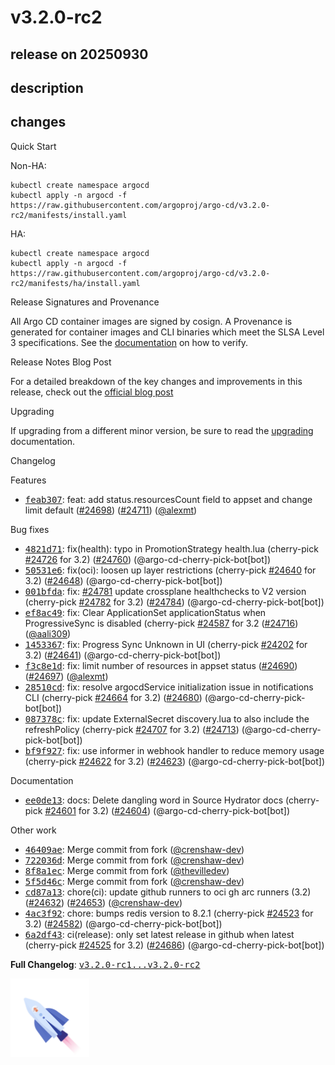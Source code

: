 # v3.2.0-rc2

## release on 20250930
## description
## changes
Quick Start

Non-HA:

    kubectl create namespace argocd
    kubectl apply -n argocd -f https://raw.githubusercontent.com/argoproj/argo-cd/v3.2.0-rc2/manifests/install.yaml

HA:

    kubectl create namespace argocd
    kubectl apply -n argocd -f https://raw.githubusercontent.com/argoproj/argo-cd/v3.2.0-rc2/manifests/ha/install.yaml

Release Signatures and Provenance

All Argo CD container images are signed by cosign. A Provenance is generated for container images and CLI binaries which meet the SLSA Level 3 specifications. See the <a href="https://argo-cd.readthedocs.io/en/stable/operator-manual/signed-release-assets" rel="nofollow">documentation</a> on how to verify.

Release Notes Blog Post

For a detailed breakdown of the key changes and improvements in this release, check out the <a href="https://blog.argoproj.io/argo-cd-v3-0-release-candidate-a0b933f4e58f" rel="nofollow">official blog post</a>

Upgrading

If upgrading from a different minor version, be sure to read the <a href="https://argo-cd.readthedocs.io/en/stable/operator-manual/upgrading/overview/" rel="nofollow">upgrading</a> documentation.

Changelog

Features

* <a class="commit-link" data-hovercard-type="commit" data-hovercard-url="https://github.com/argoproj/argo-cd/commit/feab307df3c74fde25e056c646c4dae42fdbd900/hovercard" href="https://github.com/argoproj/argo-cd/commit/feab307df3c74fde25e056c646c4dae42fdbd900"><tt>feab307</tt></a>: feat: add status.resourcesCount field to appset and change limit default (<a class="issue-link js-issue-link" data-error-text="Failed to load title" data-id="3442870929" data-permission-text="Title is private" data-url="https://github.com/argoproj/argo-cd/issues/24698" data-hovercard-type="pull_request" data-hovercard-url="/argoproj/argo-cd/pull/24698/hovercard" href="https://github.com/argoproj/argo-cd/pull/24698">#24698</a>) (<a class="issue-link js-issue-link" data-error-text="Failed to load title" data-id="3446017617" data-permission-text="Title is private" data-url="https://github.com/argoproj/argo-cd/issues/24711" data-hovercard-type="pull_request" data-hovercard-url="/argoproj/argo-cd/pull/24711/hovercard" href="https://github.com/argoproj/argo-cd/pull/24711">#24711</a>) (<a class="user-mention notranslate" data-hovercard-type="user" data-hovercard-url="/users/alexmt/hovercard" data-octo-click="hovercard-link-click" data-octo-dimensions="link_type:self" href="https://github.com/alexmt">@alexmt</a>)

Bug fixes

* <a class="commit-link" data-hovercard-type="commit" data-hovercard-url="https://github.com/argoproj/argo-cd/commit/4821d71e3d4634cbeac1d1b4ed26184a55947b75/hovercard" href="https://github.com/argoproj/argo-cd/commit/4821d71e3d4634cbeac1d1b4ed26184a55947b75"><tt>4821d71</tt></a>: fix(health): typo in PromotionStrategy health.lua (cherry-pick <a class="issue-link js-issue-link" data-error-text="Failed to load title" data-id="3449719671" data-permission-text="Title is private" data-url="https://github.com/argoproj/argo-cd/issues/24726" data-hovercard-type="pull_request" data-hovercard-url="/argoproj/argo-cd/pull/24726/hovercard" href="https://github.com/argoproj/argo-cd/pull/24726">#24726</a> for 3.2) (<a class="issue-link js-issue-link" data-error-text="Failed to load title" data-id="3460350799" data-permission-text="Title is private" data-url="https://github.com/argoproj/argo-cd/issues/24760" data-hovercard-type="pull_request" data-hovercard-url="/argoproj/argo-cd/pull/24760/hovercard" href="https://github.com/argoproj/argo-cd/pull/24760">#24760</a>) (@argo-cd-cherry-pick-bot[bot])
* <a class="commit-link" data-hovercard-type="commit" data-hovercard-url="https://github.com/argoproj/argo-cd/commit/50531e6ab36905de18fca3c65f3bc84d6a55808b/hovercard" href="https://github.com/argoproj/argo-cd/commit/50531e6ab36905de18fca3c65f3bc84d6a55808b"><tt>50531e6</tt></a>: fix(oci): loosen up layer restrictions (cherry-pick <a class="issue-link js-issue-link" data-error-text="Failed to load title" data-id="3430270913" data-permission-text="Title is private" data-url="https://github.com/argoproj/argo-cd/issues/24640" data-hovercard-type="pull_request" data-hovercard-url="/argoproj/argo-cd/pull/24640/hovercard" href="https://github.com/argoproj/argo-cd/pull/24640">#24640</a> for 3.2) (<a class="issue-link js-issue-link" data-error-text="Failed to load title" data-id="3430868739" data-permission-text="Title is private" data-url="https://github.com/argoproj/argo-cd/issues/24648" data-hovercard-type="pull_request" data-hovercard-url="/argoproj/argo-cd/pull/24648/hovercard" href="https://github.com/argoproj/argo-cd/pull/24648">#24648</a>) (@argo-cd-cherry-pick-bot[bot])
* <a class="commit-link" data-hovercard-type="commit" data-hovercard-url="https://github.com/argoproj/argo-cd/commit/001bfda068395d917e9e172d95822531af0a3783/hovercard" href="https://github.com/argoproj/argo-cd/commit/001bfda068395d917e9e172d95822531af0a3783"><tt>001bfda</tt></a>: fix: <a class="issue-link js-issue-link" data-error-text="Failed to load title" data-id="3465841994" data-permission-text="Title is private" data-url="https://github.com/argoproj/argo-cd/issues/24781" data-hovercard-type="issue" data-hovercard-url="/argoproj/argo-cd/issues/24781/hovercard" href="https://github.com/argoproj/argo-cd/issues/24781">#24781</a> update crossplane healthchecks to V2 version (cherry-pick <a class="issue-link js-issue-link" data-error-text="Failed to load title" data-id="3465867325" data-permission-text="Title is private" data-url="https://github.com/argoproj/argo-cd/issues/24782" data-hovercard-type="pull_request" data-hovercard-url="/argoproj/argo-cd/pull/24782/hovercard" href="https://github.com/argoproj/argo-cd/pull/24782">#24782</a> for 3.2) (<a class="issue-link js-issue-link" data-error-text="Failed to load title" data-id="3466888158" data-permission-text="Title is private" data-url="https://github.com/argoproj/argo-cd/issues/24784" data-hovercard-type="pull_request" data-hovercard-url="/argoproj/argo-cd/pull/24784/hovercard" href="https://github.com/argoproj/argo-cd/pull/24784">#24784</a>) (@argo-cd-cherry-pick-bot[bot])
* <a class="commit-link" data-hovercard-type="commit" data-hovercard-url="https://github.com/argoproj/argo-cd/commit/ef8ac49807185be5c91b09ad031aba9daed676ce/hovercard" href="https://github.com/argoproj/argo-cd/commit/ef8ac49807185be5c91b09ad031aba9daed676ce"><tt>ef8ac49</tt></a>: fix: Clear ApplicationSet applicationStatus when ProgressiveSync is disabled (cherry-pick <a class="issue-link js-issue-link" data-error-text="Failed to load title" data-id="3423599139" data-permission-text="Title is private" data-url="https://github.com/argoproj/argo-cd/issues/24587" data-hovercard-type="pull_request" data-hovercard-url="/argoproj/argo-cd/pull/24587/hovercard" href="https://github.com/argoproj/argo-cd/pull/24587">#24587</a> for 3.2 (<a class="issue-link js-issue-link" data-error-text="Failed to load title" data-id="3446884186" data-permission-text="Title is private" data-url="https://github.com/argoproj/argo-cd/issues/24716" data-hovercard-type="pull_request" data-hovercard-url="/argoproj/argo-cd/pull/24716/hovercard" href="https://github.com/argoproj/argo-cd/pull/24716">#24716</a>) (<a class="user-mention notranslate" data-hovercard-type="user" data-hovercard-url="/users/aali309/hovercard" data-octo-click="hovercard-link-click" data-octo-dimensions="link_type:self" href="https://github.com/aali309">@aali309</a>)
* <a class="commit-link" data-hovercard-type="commit" data-hovercard-url="https://github.com/argoproj/argo-cd/commit/1453367645ff2c28d2a3f2ab89be370db4f6fb8f/hovercard" href="https://github.com/argoproj/argo-cd/commit/1453367645ff2c28d2a3f2ab89be370db4f6fb8f"><tt>1453367</tt></a>: fix: Progress Sync Unknown in UI (cherry-pick <a class="issue-link js-issue-link" data-error-text="Failed to load title" data-id="3335740631" data-permission-text="Title is private" data-url="https://github.com/argoproj/argo-cd/issues/24202" data-hovercard-type="pull_request" data-hovercard-url="/argoproj/argo-cd/pull/24202/hovercard" href="https://github.com/argoproj/argo-cd/pull/24202">#24202</a> for 3.2) (<a class="issue-link js-issue-link" data-error-text="Failed to load title" data-id="3430433750" data-permission-text="Title is private" data-url="https://github.com/argoproj/argo-cd/issues/24641" data-hovercard-type="pull_request" data-hovercard-url="/argoproj/argo-cd/pull/24641/hovercard" href="https://github.com/argoproj/argo-cd/pull/24641">#24641</a>) (@argo-cd-cherry-pick-bot[bot])
* <a class="commit-link" data-hovercard-type="commit" data-hovercard-url="https://github.com/argoproj/argo-cd/commit/f3c8e1d5e36c38761a7c2b099f50dbe1b3838d45/hovercard" href="https://github.com/argoproj/argo-cd/commit/f3c8e1d5e36c38761a7c2b099f50dbe1b3838d45"><tt>f3c8e1d</tt></a>: fix: limit number of resources in appset status (<a class="issue-link js-issue-link" data-error-text="Failed to load title" data-id="3441685615" data-permission-text="Title is private" data-url="https://github.com/argoproj/argo-cd/issues/24690" data-hovercard-type="pull_request" data-hovercard-url="/argoproj/argo-cd/pull/24690/hovercard" href="https://github.com/argoproj/argo-cd/pull/24690">#24690</a>) (<a class="issue-link js-issue-link" data-error-text="Failed to load title" data-id="3442834282" data-permission-text="Title is private" data-url="https://github.com/argoproj/argo-cd/issues/24697" data-hovercard-type="pull_request" data-hovercard-url="/argoproj/argo-cd/pull/24697/hovercard" href="https://github.com/argoproj/argo-cd/pull/24697">#24697</a>) (<a class="user-mention notranslate" data-hovercard-type="user" data-hovercard-url="/users/alexmt/hovercard" data-octo-click="hovercard-link-click" data-octo-dimensions="link_type:self" href="https://github.com/alexmt">@alexmt</a>)
* <a class="commit-link" data-hovercard-type="commit" data-hovercard-url="https://github.com/argoproj/argo-cd/commit/28510cdda692c067309d4753d4d16b4107599547/hovercard" href="https://github.com/argoproj/argo-cd/commit/28510cdda692c067309d4753d4d16b4107599547"><tt>28510cd</tt></a>: fix: resolve argocdService initialization issue in notifications CLI (cherry-pick <a class="issue-link js-issue-link" data-error-text="Failed to load title" data-id="3434665159" data-permission-text="Title is private" data-url="https://github.com/argoproj/argo-cd/issues/24664" data-hovercard-type="pull_request" data-hovercard-url="/argoproj/argo-cd/pull/24664/hovercard" href="https://github.com/argoproj/argo-cd/pull/24664">#24664</a> for 3.2) (<a class="issue-link js-issue-link" data-error-text="Failed to load title" data-id="3440732399" data-permission-text="Title is private" data-url="https://github.com/argoproj/argo-cd/issues/24680" data-hovercard-type="pull_request" data-hovercard-url="/argoproj/argo-cd/pull/24680/hovercard" href="https://github.com/argoproj/argo-cd/pull/24680">#24680</a>) (@argo-cd-cherry-pick-bot[bot])
* <a class="commit-link" data-hovercard-type="commit" data-hovercard-url="https://github.com/argoproj/argo-cd/commit/087378c6696000fc63074747cbd19650dd81ad7b/hovercard" href="https://github.com/argoproj/argo-cd/commit/087378c6696000fc63074747cbd19650dd81ad7b"><tt>087378c</tt></a>: fix: update ExternalSecret discovery.lua to also include the refreshPolicy (cherry-pick <a class="issue-link js-issue-link" data-error-text="Failed to load title" data-id="3444442523" data-permission-text="Title is private" data-url="https://github.com/argoproj/argo-cd/issues/24707" data-hovercard-type="pull_request" data-hovercard-url="/argoproj/argo-cd/pull/24707/hovercard" href="https://github.com/argoproj/argo-cd/pull/24707">#24707</a> for 3.2) (<a class="issue-link js-issue-link" data-error-text="Failed to load title" data-id="3446106442" data-permission-text="Title is private" data-url="https://github.com/argoproj/argo-cd/issues/24713" data-hovercard-type="pull_request" data-hovercard-url="/argoproj/argo-cd/pull/24713/hovercard" href="https://github.com/argoproj/argo-cd/pull/24713">#24713</a>) (@argo-cd-cherry-pick-bot[bot])
* <a class="commit-link" data-hovercard-type="commit" data-hovercard-url="https://github.com/argoproj/argo-cd/commit/bf9f927d55bfea7f60c2df9c38fe95bf9a5dcbf9/hovercard" href="https://github.com/argoproj/argo-cd/commit/bf9f927d55bfea7f60c2df9c38fe95bf9a5dcbf9"><tt>bf9f927</tt></a>: fix: use informer in webhook handler to reduce memory usage (cherry-pick <a class="issue-link js-issue-link" data-error-text="Failed to load title" data-id="3427623119" data-permission-text="Title is private" data-url="https://github.com/argoproj/argo-cd/issues/24622" data-hovercard-type="pull_request" data-hovercard-url="/argoproj/argo-cd/pull/24622/hovercard" href="https://github.com/argoproj/argo-cd/pull/24622">#24622</a> for 3.2) (<a class="issue-link js-issue-link" data-error-text="Failed to load title" data-id="3427783393" data-permission-text="Title is private" data-url="https://github.com/argoproj/argo-cd/issues/24623" data-hovercard-type="pull_request" data-hovercard-url="/argoproj/argo-cd/pull/24623/hovercard" href="https://github.com/argoproj/argo-cd/pull/24623">#24623</a>) (@argo-cd-cherry-pick-bot[bot])

Documentation

* <a class="commit-link" data-hovercard-type="commit" data-hovercard-url="https://github.com/argoproj/argo-cd/commit/ee0de13be4c2d63652e0fe917d64f253cb556938/hovercard" href="https://github.com/argoproj/argo-cd/commit/ee0de13be4c2d63652e0fe917d64f253cb556938"><tt>ee0de13</tt></a>: docs: Delete dangling word in Source Hydrator docs (cherry-pick <a class="issue-link js-issue-link" data-error-text="Failed to load title" data-id="3426125221" data-permission-text="Title is private" data-url="https://github.com/argoproj/argo-cd/issues/24601" data-hovercard-type="pull_request" data-hovercard-url="/argoproj/argo-cd/pull/24601/hovercard" href="https://github.com/argoproj/argo-cd/pull/24601">#24601</a> for 3.2) (<a class="issue-link js-issue-link" data-error-text="Failed to load title" data-id="3426821659" data-permission-text="Title is private" data-url="https://github.com/argoproj/argo-cd/issues/24604" data-hovercard-type="pull_request" data-hovercard-url="/argoproj/argo-cd/pull/24604/hovercard" href="https://github.com/argoproj/argo-cd/pull/24604">#24604</a>) (@argo-cd-cherry-pick-bot[bot])

Other work

* <a class="commit-link" data-hovercard-type="commit" data-hovercard-url="https://github.com/argoproj/argo-cd/commit/46409ae734d8998a299736a53480ce8652c3cb72/hovercard" href="https://github.com/argoproj/argo-cd/commit/46409ae734d8998a299736a53480ce8652c3cb72"><tt>46409ae</tt></a>: Merge commit from fork (<a class="user-mention notranslate" data-hovercard-type="user" data-hovercard-url="/users/crenshaw-dev/hovercard" data-octo-click="hovercard-link-click" data-octo-dimensions="link_type:self" href="https://github.com/crenshaw-dev">@crenshaw-dev</a>)
* <a class="commit-link" data-hovercard-type="commit" data-hovercard-url="https://github.com/argoproj/argo-cd/commit/722036d447790e9535be8bc1b3df508e4ebde0b5/hovercard" href="https://github.com/argoproj/argo-cd/commit/722036d447790e9535be8bc1b3df508e4ebde0b5"><tt>722036d</tt></a>: Merge commit from fork (<a class="user-mention notranslate" data-hovercard-type="user" data-hovercard-url="/users/crenshaw-dev/hovercard" data-octo-click="hovercard-link-click" data-octo-dimensions="link_type:self" href="https://github.com/crenshaw-dev">@crenshaw-dev</a>)
* <a class="commit-link" data-hovercard-type="commit" data-hovercard-url="https://github.com/argoproj/argo-cd/commit/8f8a1ecacb4596da7170f16ea765f6b1a0f4247a/hovercard" href="https://github.com/argoproj/argo-cd/commit/8f8a1ecacb4596da7170f16ea765f6b1a0f4247a"><tt>8f8a1ec</tt></a>: Merge commit from fork (<a class="user-mention notranslate" data-hovercard-type="user" data-hovercard-url="/users/thevilledev/hovercard" data-octo-click="hovercard-link-click" data-octo-dimensions="link_type:self" href="https://github.com/thevilledev">@thevilledev</a>)
* <a class="commit-link" data-hovercard-type="commit" data-hovercard-url="https://github.com/argoproj/argo-cd/commit/5f5d46c78b131e079575000eebfce11e39237ebd/hovercard" href="https://github.com/argoproj/argo-cd/commit/5f5d46c78b131e079575000eebfce11e39237ebd"><tt>5f5d46c</tt></a>: Merge commit from fork (<a class="user-mention notranslate" data-hovercard-type="user" data-hovercard-url="/users/crenshaw-dev/hovercard" data-octo-click="hovercard-link-click" data-octo-dimensions="link_type:self" href="https://github.com/crenshaw-dev">@crenshaw-dev</a>)
* <a class="commit-link" data-hovercard-type="commit" data-hovercard-url="https://github.com/argoproj/argo-cd/commit/cd87a13a0de7d41c1742f784da921285cc718177/hovercard" href="https://github.com/argoproj/argo-cd/commit/cd87a13a0de7d41c1742f784da921285cc718177"><tt>cd87a13</tt></a>: chore(ci): update github runners to oci gh arc runners (3.2) (<a class="issue-link js-issue-link" data-error-text="Failed to load title" data-id="3429023169" data-permission-text="Title is private" data-url="https://github.com/argoproj/argo-cd/issues/24632" data-hovercard-type="pull_request" data-hovercard-url="/argoproj/argo-cd/pull/24632/hovercard" href="https://github.com/argoproj/argo-cd/pull/24632">#24632</a>) (<a class="issue-link js-issue-link" data-error-text="Failed to load title" data-id="3431576288" data-permission-text="Title is private" data-url="https://github.com/argoproj/argo-cd/issues/24653" data-hovercard-type="pull_request" data-hovercard-url="/argoproj/argo-cd/pull/24653/hovercard" href="https://github.com/argoproj/argo-cd/pull/24653">#24653</a>) (<a class="user-mention notranslate" data-hovercard-type="user" data-hovercard-url="/users/crenshaw-dev/hovercard" data-octo-click="hovercard-link-click" data-octo-dimensions="link_type:self" href="https://github.com/crenshaw-dev">@crenshaw-dev</a>)
* <a class="commit-link" data-hovercard-type="commit" data-hovercard-url="https://github.com/argoproj/argo-cd/commit/4ac3f920d54d5bf750a9fb06e1c21c3c7f4ffd6b/hovercard" href="https://github.com/argoproj/argo-cd/commit/4ac3f920d54d5bf750a9fb06e1c21c3c7f4ffd6b"><tt>4ac3f92</tt></a>: chore: bumps redis version to 8.2.1 (cherry-pick <a class="issue-link js-issue-link" data-error-text="Failed to load title" data-id="3406396956" data-permission-text="Title is private" data-url="https://github.com/argoproj/argo-cd/issues/24523" data-hovercard-type="pull_request" data-hovercard-url="/argoproj/argo-cd/pull/24523/hovercard" href="https://github.com/argoproj/argo-cd/pull/24523">#24523</a> for 3.2) (<a class="issue-link js-issue-link" data-error-text="Failed to load title" data-id="3422438785" data-permission-text="Title is private" data-url="https://github.com/argoproj/argo-cd/issues/24582" data-hovercard-type="pull_request" data-hovercard-url="/argoproj/argo-cd/pull/24582/hovercard" href="https://github.com/argoproj/argo-cd/pull/24582">#24582</a>) (@argo-cd-cherry-pick-bot[bot])
* <a class="commit-link" data-hovercard-type="commit" data-hovercard-url="https://github.com/argoproj/argo-cd/commit/6a2df4380a6cdb9df54b49adbf99de3cf69c6950/hovercard" href="https://github.com/argoproj/argo-cd/commit/6a2df4380a6cdb9df54b49adbf99de3cf69c6950"><tt>6a2df43</tt></a>: ci(release): only set latest release in github when latest (cherry-pick <a class="issue-link js-issue-link" data-error-text="Failed to load title" data-id="3407206207" data-permission-text="Title is private" data-url="https://github.com/argoproj/argo-cd/issues/24525" data-hovercard-type="pull_request" data-hovercard-url="/argoproj/argo-cd/pull/24525/hovercard" href="https://github.com/argoproj/argo-cd/pull/24525">#24525</a> for 3.2) (<a class="issue-link js-issue-link" data-error-text="Failed to load title" data-id="3441573451" data-permission-text="Title is private" data-url="https://github.com/argoproj/argo-cd/issues/24686" data-hovercard-type="pull_request" data-hovercard-url="/argoproj/argo-cd/pull/24686/hovercard" href="https://github.com/argoproj/argo-cd/pull/24686">#24686</a>) (@argo-cd-cherry-pick-bot[bot])

<strong>Full Changelog</strong>: <a class="commit-link" href="https://github.com/argoproj/argo-cd/compare/v3.2.0-rc1...v3.2.0-rc2"><tt>v3.2.0-rc1...v3.2.0-rc2</tt></a>

<a href="https://argoproj.github.io/cd/" rel="nofollow"><img src="https://raw.githubusercontent.com/argoproj/argo-site/master/content/pages/cd/gitops-cd.png" width="25%" style="max-width: 100%;"></a>

